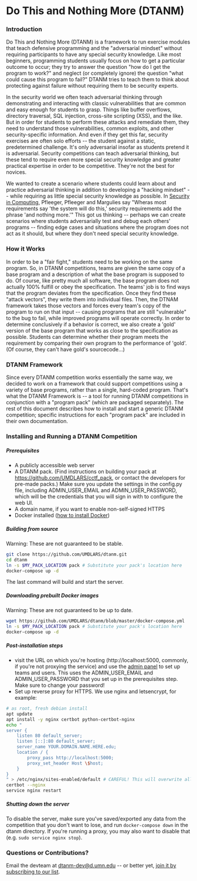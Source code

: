 # Do This and Nothing More (DTANM)
### Introduction
Do This and Nothing More (DTANM) is a framework to run exercise modules that teach defensive programming and the "adversarial mindset" without requiring participants to have any special security knowledge.  Like most beginners, programming students usually focus on how to get a particular outcome to occur; they try to answer the question "how do I get the program to work?" and neglect (or completely ignore) the question "what could cause this program to fail?" DTANM tries to teach them to think about protecting against failure without requiring them to be security experts.

In the security world we often teach adversarial thinking through demonstrating and interacting with classic vulnerabilities that are common and easy enough for students to grasp. Things like buffer overflows, directory traversal, SQL injection, cross-site scripting (XSS), and the like. But in order for students to perform these attacks and remediate them, they need to understand those vulnerabilities, common exploits, and other security-specific information. And even if they get this far, security exercises are often solo efforts -- the student against a static, predetermined challenge. It's only adversarial insofar as students pretend it is adversarial. Security competitions can teach adversarial thinking, but these tend to require even more special security knowledge and greater practical expertise in order to be competitive. They're not the best for novices.

We wanted to create a scenario where students could learn about and practice adversarial thinking in addition to developing a "hacking mindset" -- while requiring as little special security knowledge as possible. In [Security in Computing](https://www.amazon.com/Security-Computing-5th-Charles-Pfleeger/dp/0134085043), Pfleeger, Pfleeger and Margulies say "Wheras most requirements say 'the system will do this,' security requirements add the phrase 'and nothing more.'" This got us thinking -- perhaps we can create scenarios where students adversarially test and debug each others' programs -- finding edge cases and situations where the program does not act as it should, but where they don't need special security knowledge.

### How it Works

In order to be a "fair fight," students need to be working on the same program. So, in DTANM competitions, teams are given the same copy of a base program and a description of what the base program is supposed to do. Of course, like pretty much all software, the base program does not actually 100% fulfill or obey the specification. The teams' job is to find ways that the program deviates from the specification. Once they find these "attack vectors", they write them into individual files. Then, the DTNAM framework takes those vectors and forces every team's copy of the program to run on that input -- causing programs that are still "vulnerable" to the bug to fail, while improved programs will operate correctly. In order to determine conclusively if a behavior is correct, we also create a 'gold' version of the base program that works as close to the specification as possible. Students can determine whether their program meets the requirement by comparing their own program to the performance of 'gold'. (Of course, they can't have gold's sourcecode...)

### DTANM Framework

Since every DTANM competition works essentially the same way, we decided to work on a framework that could support competitions using a variety of base programs, rather than a single, hard-coded program. That's what the DTANM Framework is -- a tool for running DTANM competitions in conjunction with a "program pack" (which are packaged separately). The rest of this document describes how to install and start a generic DTANM competition; specific instructions for each "program pack" are included in their own documentation. 

### Installing and Running a DTANM Competition

##### Prerequisites
* A publicly accessible web server
* A DTANM pack. (Find instructions on building your pack at
  https://github.com/UMDLARS/cctf_pack, or contact the developers for pre-made
  packs.) Make sure you update the settings in the config.py file, including
  ADMIN_USER_EMAIL and ADMIN_USER_PASSWORD, which will be the credentials that
  you will sign in with to configure the web UI.
* A domain name, if you want to enable non-self-signed HTTPS
* Docker installed ([how to install Docker](https://github.com/wsargent/docker-cheat-sheet#installation))

##### Building from source
Warning: These are not guaranteed to be stable.
```bash
git clone https://github.com/UMDLARS/dtanm.git
cd dtanm
ln -s $MY_PACK_LOCATION pack # Substitute your pack's location here
docker-compose up -d
```
The last command will build and start the server.

##### Downloading prebuilt Docker images
Warning: These are not guaranteed to be up to date.
```bash
wget https://github.com/UMDLARS/dtanm/blob/master/docker-compose.yml
ln -s $MY_PACK_LOCATION pack # Substitute your pack's location here
docker-compose up -d
```

##### Post-installation steps
* visit the URL on which you're hosting (http://localhost:5000, commonly, if you're
  not proxying the service) and use the [admin panel](http://localhost:5000/admin)
  to set up teams and users. This uses the ADMIN_USER_EMAIL and ADMIN_USER_PASSWORD
  that you set up in the prerequisites step. Make sure to change your password!
* Set up reverse proxy for HTTPS. We use nginx and letsencrypt, for example:
```bash
# as root, fresh debian install
apt update
apt install -y nginx certbot python-certbot-nginx
echo "
server {
    listen 80 default_server;
    listen [::]:80 default_server;
    server_name YOUR.DOMAIN.NAME.HERE.edu;
    location / {
        proxy_pass http://localhost:5000;
        proxy_set_header Host \$host;
    }
}
" > /etc/nginx/sites-enabled/default # CAREFUL! This will overwrite all your existing nginx config!
certbot --nginx
service nginx restart
```

##### Shutting down the server
To disable the server, make sure you've saved/exported any data from the
competition that you don't want to lose, and run `docker-compose down` in
the dtanm directory. If you're running a proxy, you may also want to disable
that (e.g. `sudo service nginx stop`).

### Questions or Contributions?
Email the devteam at <dtanm-dev@d.umn.edu> -- or better yet, [join it by subscribing to our list](https://groups.google.com/a/d.umn.edu/forum/#!forum/dtanm-dev).
